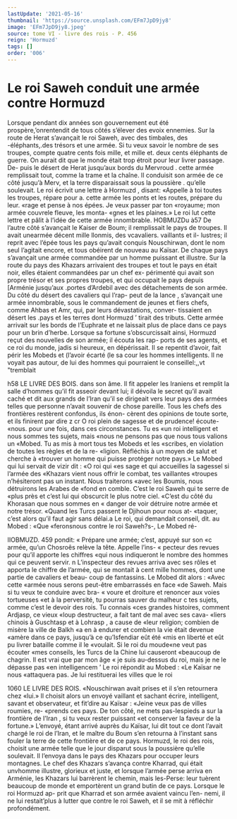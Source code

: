 ```yaml
---
lastUpdate: '2021-05-16'
thumbnail: 'https://source.unsplash.com/EFm7JpD9jy8'
image: 'EFm7JpD9jy8.jpeg'
source: tome VI - livre des rois - P. 456
reign: 'Hormuzd'
tags: []
order: '006'
---
```


# Le roi Saweh conduit une armée contre Hormuzd

Lorsque pendant dix années son gouvernement eut été prospère,’onrentendit de tous côtés s’élever des
evoix ennemies. Sur la route de Herat s’avançait le roi Saweh, avec des timbales, des -éléphants,.des trésors
et une armée. Si tu veux savoir le nombre de ses troupes, compte quatre cents fois mille, et mille et. deux cents éléphants de guerre. On aurait dit que le monde était trop étroit pour leur livrer passage. De-
puis le désert de Herat jusqu’aux bords du Mervroud .
cette armée remplissait tout, comme la trame et la chaîne. Il conduisit son armée de ce côté jusqu’à
Merv, et la terre disparaissait sous la poussière . qu’elle soulevait. Le roi écrivit une lettre à Hormuzd ,
disant: «Appelle à toi toutes les troupes, répare pour a. cette armée les ponts et les routes, prépare du leur. «rage et pense à nos épées. Je veux passer par ton «royaume; mon armée couvrele fleuve, les monta- «gnes et les plaines.» Le roi lut cette lettre et pâlit à l’idée de cette armée innombrable.
HOBMUZDu à57 De l’autre côté s’avançait le Kaiser de Boum;
il remplissait le pays de troupes. Il avait unearmée décent mille llonmis, des vcavaliers. vaillants et il- lustres; il reprit avec l’épée tous les pays qu’avait
conquis Nouschirwan, dont le nom seul I’agitait encore, et tous obéirent de nouveau au Kaïsar. De chaque pays s’avançait une armée commandée par
un homme puissant et illustre. Sur la route du pays des Khazars arrivaient des troupes et tout le pays en était noir, elles étaient commandées par un chef ex- périmenté qui avait son propre trésor et ses propres troupes, et qui occupait le pays depuis [Arménie jusqu’aux .portes d’Ardebil avec des détachements de
son armée. Du côté du désert des cavaliers qui l’rap-
peut de la lance , s’avançait une armée innombrable,
sous le commandement de jeunes et fiers chefs, comme Ahbas et Amr, qui, par leurs dévastations, conver- tissaient en désert les .pays et les terres dont Hormuzd
’ tirait des tributs. Cette armée arrivait sur les bords de I’Euphrate et ne laissait plus de place dans ce pays pour un brin d’herbe.
Lorsque sa fortune s’obscurcissait ainsi, Hormuzd
reçut des nouvelles de son armée; il écouta les rap-
ports de ses agents, et ce roi du monde, jadis si heureux, en dépérissait. Il se repentit d’avoir, fait
périr les Mobeds et (l’avoir écarté (le sa cour les
hommes intelligents. Il ne voyait pas autour, de lui des hommes qui pourraient le conseillel:,,vt "tremblait

h58 LE LIVRE DES BOIS.
dans son âme. Il fit appeler les Iraniens et remplit la salle d’hommes qu’il fit asseoir devant lui; il dévoila
le secret qu’il avait caché et dit aux grands de l’Iran
qu’il se dirigeait vers leur pays des armées telles que personne n’avait souvenir de chose pareille. Tous les chefs des frontières restèrent confondus, ils énon- cèrent des opinions de toute sorte, et ils finirent par dire z cr O roi plein de sagesse et de prudence! écoute- «nous. pour une fois, dans ces circonstances. Tu es
«un roi intelligent et nous sommes tes sujets, mais
«nous ne pensons pas que nous tous valions un «Mobed. Tu as mis à mort tous tes Mobeds et les
«scribes, en violation de toutes les règles et de la re- «ligion. Réfléchis à un moyen de salut et cherche à «trouver un homme qui puisse protéger notre pays.»
Le Mobed qui lui servait de vizir dit : «O roi qui «es sage et qui accueilles la sagessel si l’armée des «Khazars vient nous offrir le combat, tes vaillantes «troupes n’hésiteront pas un instant. Nous traiterons «avec les Boumis, nous détruirons les Arabes de «fond en comble. C’est le roi Saweh qui te serre de «plus près et c’est lui qui obscurcit le plus notre ciel. «C’est du côté du Khorasan que nous sommes en
« danger de voir détruire notre armée et notre trésor. «Quand les Turcs passent le Djihoun pour nous at- «taquer, c’est alors qu’il faut agir sans délai.a Le
roi, qui demandait conseil, dit. au Mobed : «Que «feronsnous contre le roi Saweh?s-, Le Mobed ré-

IIOBMUZD. 459 pondit: « Prépare une armée; c’est, appuyé sur son
«c armée, qu’un Chosroês relève la tête. Appelle l’ins-
« pecteur des revues pour qu’il apporte les chiffres «qui nous indiqueront le nombre des hommes qui ce peuvent servir. n
L’inspecteur des revues arriva avec ses rôles et apporta le chiffre de l’armée, qui se montait à cent
mille hommes, dont une partie de cavaliers et beau- coup de fantassins. Le Mobed dit alors : «Avec cette «armée nous serons peut-être embarrassés en face
«de Saweh. Mais si tu veux te conduire avec bra- « voure et droiture et renoncer aux voies tortueuses «et à la perversité, tu pourras sauver du malheur
c tes sujets, comme c’est le devoir des rois. Tu connais «ces grandes histoires, comment Ardjasp, ce vieux «loup destructeur, a fait tant de mal avec ses cava- «liers chinois à Guschtasp et à Lohrasp , a cause de «leur religion; combien de misère la ville de Balkh
«a en à endurer et combien la vie était devenue «amère dans ce pays, jusqu’à ce qu’Isfendiar eût été
«mis en liberté et eût pu livrer bataille comme il le «voulait. Si le roi du moude«ne veut pas écouter «mes conseils, les Turcs de la Chine lui causeront «beaucoup de chagrin. Il est vrai que par mon âge « je suis au-dessus du roi, mais je ne le dépasse pas
«en intelligencem ’
Le roi répondit au Mobed : «Le Kaïsar ne nous
«attaquera pas. Je lui restituerai les villes que le roi

1060 LE LIVRE DES ROIS. «Nouschirwan avait prises et il s’en retournera chez «lui.» Il choisit alors un envoyé vaillant et sachant écrire, intelligent, savant et observateur, et fit’dire au Kaïsar : «Jeine veux pas de villes roumies, re- «prends ces pays. De ton côté, ne mets pas-Iespieds
a sur la frontière de I’Iran , si tu veux rester puissant «et conserver la faveur de la fortune.» L’envoyé,
étant arrivé auprès du Kaïsar, lui dit tout ce dont l’avait chargé le roi de l’Iran, et le maître du Boum
s’en retourna à l’instant sans fouler la terre de cette frontière et de ce pays.
Hormuzd, le roi des rois, choisit une armée telle que le jour disparut sous la poussière qu’elle soulevait.
Il l’envoya dans le pays des Khazars pour occuper leurs montagnes. Le chef des Khazars s’avança contre Kharrad, qui était unvhomme illustre, glorieux et juste, et lorsque l’armée perse arriva en Arménie, les Khazars lui barrèrent le chemin, mais les-Perse: leur tuèrent beaucoup de monde et emportèrent un grand butin de ce pays. Lorsque le roi Hormuzd ap- prit que Kharrad et son armée avaient vaincu l’en-
nemi, il ne lui restait’plus à lutter que contre le roi Saweh, et il se mit à réfléchir profondément.

